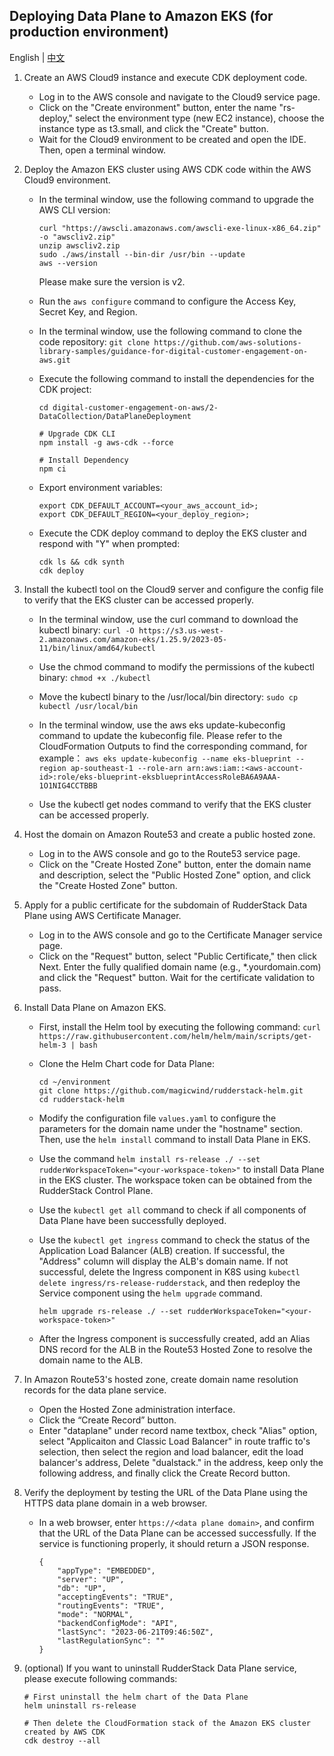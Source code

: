 
## Deploying Data Plane to Amazon EKS (for production environment)

English | [中文](README_CN.md)

1. Create an AWS Cloud9 instance and execute CDK deployment code.

    - Log in to the AWS console and navigate to the Cloud9 service page.
    - Click on the "Create environment" button, enter the name "rs-deploy," select the environment type (new EC2 instance), choose the instance type as t3.small, and click the "Create" button.
    - Wait for the Cloud9 environment to be created and open the IDE. Then, open a terminal window.

2. Deploy the Amazon EKS cluster using AWS CDK code within the AWS Cloud9 environment.

    - In the terminal window, use the following command to upgrade the AWS CLI version:
        ```
        curl "https://awscli.amazonaws.com/awscli-exe-linux-x86_64.zip" -o "awscliv2.zip"
        unzip awscliv2.zip
        sudo ./aws/install --bin-dir /usr/bin --update
        aws --version
        ```
        Please make sure the version is v2.
    
    - Run the `aws configure` command to configure the Access Key, Secret Key, and Region. 

    - In the terminal window, use the following command to clone the code repository: `git clone https://github.com/aws-solutions-library-samples/guidance-for-digital-customer-engagement-on-aws.git`
    - Execute the following command to install the dependencies for the CDK project:
        ```
        cd digital-customer-engagement-on-aws/2-DataCollection/DataPlaneDeployment
        
        # Upgrade CDK CLI
        npm install -g aws-cdk --force

        # Install Dependency
        npm ci
        ``` 
    - Export environment variables:
        ```
        export CDK_DEFAULT_ACCOUNT=<your_aws_account_id>;
        export CDK_DEFAULT_REGION=<your_deploy_region>;
        ```
    - Execute the CDK deploy command to deploy the EKS cluster and respond with "Y" when prompted:
        ```
        cdk ls && cdk synth
        cdk deploy
        ```
3. Install the kubectl tool on the Cloud9 server and configure the config file to verify that the EKS cluster can be accessed properly.

    - In the terminal window, use the curl command to download the kubectl binary: `curl -O https://s3.us-west-2.amazonaws.com/amazon-eks/1.25.9/2023-05-11/bin/linux/amd64/kubectl`

    - Use the chmod command to modify the permissions of the kubectl binary: `chmod +x ./kubectl`

    - Move the kubectl binary to the /usr/local/bin directory: `sudo cp kubectl /usr/local/bin`

    - In the terminal window, use the aws eks update-kubeconfig command to update the kubeconfig file. Please refer to the CloudFormation Outputs to find the corresponding command, for example：
    `aws eks update-kubeconfig --name eks-blueprint --region ap-southeast-1 --role-arn arn:aws:iam::<aws-account-id>:role/eks-blueprint-eksblueprintAccessRoleBA6A9AAA-1O1NIG4CCTBBB`

    - Use the kubectl get nodes command to verify that the EKS cluster can be accessed properly.

4. Host the domain on Amazon Route53 and create a public hosted zone.

    - Log in to the AWS console and go to the Route53 service page.
    - Click on the "Create Hosted Zone" button, enter the domain name and description, select the "Public Hosted Zone" option, and click the "Create Hosted Zone" button.

5. Apply for a public certificate for the subdomain of RudderStack Data Plane using AWS Certificate Manager.

    - Log in to the AWS console and go to the Certificate Manager service page.
    - Click on the "Request" button, select "Public Certificate," then click Next. Enter the fully qualified domain name (e.g., *.yourdomain.com) and click the "Request" button. Wait for the certificate validation to pass.

6. Install Data Plane on Amazon EKS.

    - First, install the Helm tool by executing the following command: `curl https://raw.githubusercontent.com/helm/helm/main/scripts/get-helm-3 | bash`
    - Clone the Helm Chart code for Data Plane:
        ```
        cd ~/environment
        git clone https://github.com/magicwind/rudderstack-helm.git
        cd rudderstack-helm
        ```
    - Modify the configuration file `values.yaml` to configure the parameters for the domain name under the "hostname" section. Then, use the `helm install` command to install Data Plane in EKS.

    - Use the command `helm install rs-release ./ --set rudderWorkspaceToken="<your-workspace-token>"` to install Data Plane in the EKS cluster. The workspace token can be obtained from the RudderStack Control Plane.

    - Use the `kubectl get all` command to check if all components of Data Plane have been successfully deployed.

    - Use the `kubectl get ingress` command to check the status of the Application Load Balancer (ALB) creation. If successful, the "Address" column will display the ALB's domain name. If not successful, delete the Ingress component in K8S using `kubectl delete ingress/rs-release-rudderstack`, and then redeploy the Service component using the `helm upgrade` command.
        ```
        helm upgrade rs-release ./ --set rudderWorkspaceToken="<your-workspace-token>"
        ```

    - After the Ingress component is successfully created, add an Alias DNS record for the ALB in the Route53 Hosted Zone to resolve the domain name to the ALB.

7. In Amazon Route53's hosted zone, create domain name resolution records for the data plane service.

    - Open the Hosted Zone administration interface.
    - Click the “Create Record” button.
    - Enter "dataplane" under record name textbox, check "Alias" option, select "Applicaiton and Classic Load Balancer" in route traffic to's selection, then select the region and load balancer, edit the load balancer's address, Delete "dualstack." in the address, keep only the following address, and finally click the Create Record button.

8. Verify the deployment by testing the URL of the Data Plane using the HTTPS data plane domain in a web browser.

    - In a web browser, enter `https://<data plane domain>`, and confirm that the URL of the Data Plane can be accessed successfully. If the service is functioning properly, it should return a JSON response.  
        ```
        {
            "appType": "EMBEDDED",
            "server": "UP",
            "db": "UP",
            "acceptingEvents": "TRUE",
            "routingEvents": "TRUE",
            "mode": "NORMAL",
            "backendConfigMode": "API",
            "lastSync": "2023-06-21T09:46:50Z",
            "lastRegulationSync": ""
        }
        ```

9. (optional) If you want to uninstall RudderStack Data Plane service, please execute following commands:
    ```
    # First uninstall the helm chart of the Data Plane
    helm uninstall rs-release

    # Then delete the CloudFormation stack of the Amazon EKS cluster created by AWS CDK
    cdk destroy --all
    ```